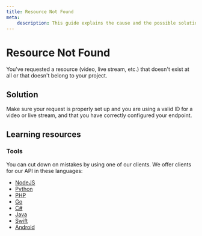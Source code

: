 ```yaml
---
title: Resource Not Found
meta: 
    description: This guide explains the cause and the possible solutions for the Resource Not Found error.
---
```


# Resource Not Found

You've requested a resource (video, live stream, etc.) that doesn't exist at all or that doesn't belong to your project.

## Solution

Make sure your request is properly set up and you are using a valid ID for a video or live stream, and that you have correctly configured your endpoint. 

## Learning resources

### Tools

You can cut down on mistakes by using one of our clients. We offer clients for our API in these languages:

- [NodeJS](../sdks/api-clients/apivideo-nodejs-client.md)
- [Python](../sdks/api-clients/apivideo-python-client.md)
- [PHP](../sdks/api-clients/apivideo-php-client.md)
- [Go](../sdks/api-clients/apivideo-go-client.md)
- [C#](../sdks/api-clients/apivideo-csharp-client.md)
- [Java](../sdks/api-clients/apivideo-java-client.md)
- [Swift](../sdks/api-clients/apivideo-swift5-client.md)
- [Android](../sdks/api-clients/apivideo-android-client.md)
